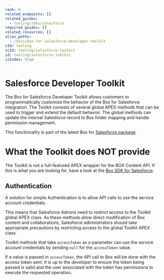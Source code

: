```yaml
---
rank: 0
related_endpoints: []
related_guides:
  - tooling/sdks/salesforce
required_guides: []
related_resources: []
alias_paths:
  - /docs/box-for-salesforce-developer-toolkit
cId: tooling
scId: tooling/salesforce-toolkit
id: tooling/salesforce-toolkit
isIndex: true
---
```


# Salesforce Developer Toolkit

The Box for Salesforce Developer Toolkit allows customers to programmatically
customize the behavior of the Box for Salesforce integration. The Toolkit
consists of several global APEX methods that can be used to trigger and extend
the default behavior. The global methods can update the internal Salesforce
record to Box folder mapping and handle permission management.

<Message type='notice'>

This functionality is part of the latest Box for
[Salesforce package][sf-package].

</Message>

<Message type='warning'>

  # What the Toolkit does NOT provide

  The Toolkit is not a full-featured APEX wrapper for the BOX Content API. If
  this is what you are looking for, have a look at the
  [Box SDK for Salesforce][sf-sdk].

</Message>

## Authentication

A solution for simple Authentication is to allow API calls to use the service
account credentials.

This means that Salesforce Admins need to restrict access to the Toolkit global
APEX class. As these methods allow direct modification of Box content and
collaborations, Salesforce administrators should take appropriate precautions
by restricting access to the global Toolkit APEX class.

Toolkit methods that take `accessToken` as a parameter can use the service
account credentials by sending `null` for the `accessToken` value.

If a value is passed in `accessToken`, the API call to Box will be done with
the access token sent. It is up to the developer to ensure the token being
passed is valid and the user associated with the token has permissions to
execute the requested operation.

[sf-package]: https://community.box.com/t5/For-Admins/Box-For-Salesforce-Installation/ta-p/180
[sf-sdk]: https://github.com/box/box-salesforce-sdk
